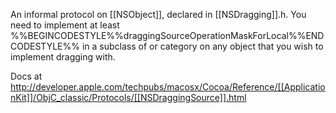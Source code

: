 An informal protocol on [[NSObject]], declared in [[NSDragging]].h. You need to implement at least %%BEGINCODESTYLE%%draggingSourceOperationMaskForLocal%%ENDCODESTYLE%% in a subclass of or category on any object that you wish to implement dragging with.

Docs at http://developer.apple.com/techpubs/macosx/Cocoa/Reference/[[ApplicationKit]]/ObjC_classic/Protocols/[[NSDraggingSource]].html